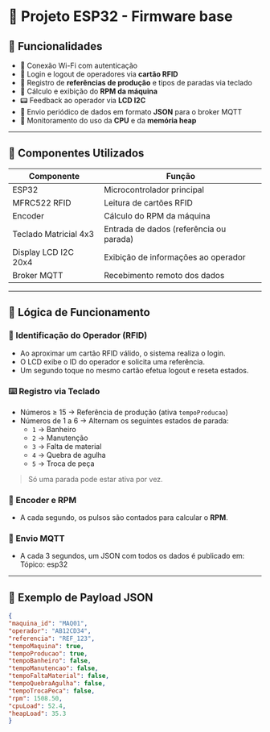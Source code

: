 # 🧵 Projeto ESP32 - Firmware base

## 🚀 Funcionalidades

- 📶 Conexão Wi-Fi com autenticação
- 🔐 Login e logout de operadores via **cartão RFID**
- 🔢 Registro de **referências de produção** e tipos de paradas via teclado
- 🧭 Cálculo e exibição do **RPM da máquina**
- 📟 Feedback ao operador via **LCD I2C**
- 📡 Envio periódico de dados em formato **JSON** para o broker MQTT
- 🧠 Monitoramento do uso da **CPU** e da **memória heap**

---

## 🔌 Componentes Utilizados

| Componente            | Função                                     |
|-----------------------|--------------------------------------------|
| ESP32                 | Microcontrolador principal                 |
| MFRC522 RFID          | Leitura de cartões RFID                    |
| Encoder               | Cálculo do RPM da máquina                  |
| Teclado Matricial 4x3 | Entrada de dados (referência ou parada)   |
| Display LCD I2C 20x4  | Exibição de informações ao operador        |
| Broker MQTT           | Recebimento remoto dos dados               |

---

## 🧠 Lógica de Funcionamento

### 👤 Identificação do Operador (RFID)

- Ao aproximar um cartão RFID válido, o sistema realiza o login.
- O LCD exibe o ID do operador e solicita uma referência.
- Um segundo toque no mesmo cartão efetua logout e reseta estados.

### ⌨️ Registro via Teclado

- Números ≥ 15 → Referência de produção (ativa `tempoProducao`)
- Números de 1 a 6 → Alternam os seguintes estados de parada:
  - `1` → Banheiro
  - `2` → Manutenção
  - `3` → Falta de material
  - `4` → Quebra de agulha
  - `5` → Troca de peça

> Só uma parada pode estar ativa por vez.

### 🔄 Encoder e RPM

- A cada segundo, os pulsos são contados para calcular o **RPM**.

### 📡 Envio MQTT

- A cada 3 segundos, um JSON com todos os dados é publicado em:
Tópico: esp32
---

## 🧪 Exemplo de Payload JSON

```json
{
"maquina_id": "MAQ01",
"operador": "AB12CD34",
"referencia": "REF_123",
"tempoMaquina": true,
"tempoProducao": true,
"tempoBanheiro": false,
"tempoManutencao": false,
"tempoFaltaMaterial": false,
"tempoQuebraAgulha": false,
"tempoTrocaPeca": false,
"rpm": 1508.50,
"cpuLoad": 52.4,
"heapLoad": 35.3
}
